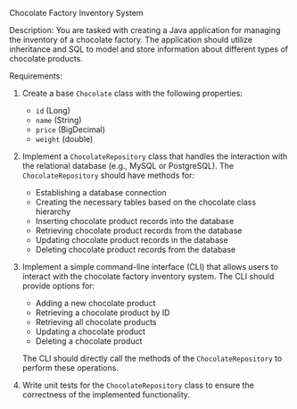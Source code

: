 Chocolate Factory Inventory System

Description:
You are tasked with creating a Java application for managing the inventory of a chocolate factory. The application should utilize inheritance and SQL to model and store information about different types of chocolate products.

Requirements:
1. Create a base `Chocolate` class with the following properties:
   - `id` (Long)
   - `name` (String)
   - `price` (BigDecimal)
   - `weight` (double)

2. Implement a `ChocolateRepository` class that handles the interaction with the relational database (e.g., MySQL or PostgreSQL). The `ChocolateRepository` should have methods for:
   - Establishing a database connection
   - Creating the necessary tables based on the chocolate class hierarchy
   - Inserting chocolate product records into the database
   - Retrieving chocolate product records from the database
   - Updating chocolate product records in the database
   - Deleting chocolate product records from the database

3. Implement a simple command-line interface (CLI) that allows users to interact with the chocolate factory inventory system. The CLI should provide options for:
   - Adding a new chocolate product
   - Retrieving a chocolate product by ID
   - Retrieving all chocolate products
   - Updating a chocolate product
   - Deleting a chocolate product

   The CLI should directly call the methods of the `ChocolateRepository` to perform these operations.

4. Write unit tests for the `ChocolateRepository` class to ensure the correctness of the implemented functionality.





